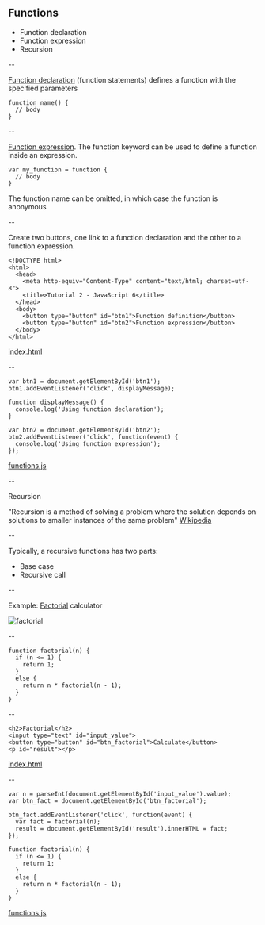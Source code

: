 ## Functions

- Function declaration
- Function expression
- Recursion

--

[Function declaration](https://developer.mozilla.org/en-US/docs/Web/JavaScript/Reference/Statements/function) (function statements) defines a function with the specified parameters

```
function name() {
  // body
}
```

--

[Function expression](https://developer.mozilla.org/en-US/docs/web/JavaScript/Reference/Operators/function). The function keyword can be used to define a function inside an expression.

```
var my_function = function {
  // body
}
```

The function name can be omitted, in which case the function is anonymous

--

Create two buttons, one link to a function declaration and the other to a function expression.

```
<!DOCTYPE html>
<html>
  <head>
    <meta http-equiv="Content-Type" content="text/html; charset=utf-8">
    <title>Tutorial 2 - JavaScript 6</title>
  </head>
  <body>
    <button type="button" id="btn1">Function definition</button>
    <button type="button" id="btn2">Function expression</button>
  </body>
</html>
```

[index.html](https://github.com/mariancross/javascript-tutorial/blob/1b9e65d35e8dd61b56b8413c792e3879cd2673c4/index.html)

--

```
var btn1 = document.getElementById('btn1');
btn1.addEventListener('click', displayMessage);

function displayMessage() {
  console.log('Using function declaration');
}

var btn2 = document.getElementById('btn2');
btn2.addEventListener('click', function(event) {
  console.log('Using function expression');
});
```

[functions.js](https://github.com/mariancross/javascript-tutorial/blob/1b9e65d35e8dd61b56b8413c792e3879cd2673c4/functions.js)

--

Recursion

"Recursion is a method of solving a problem where the solution depends on solutions to smaller instances of the same problem" [Wikipedia](https://en.wikipedia.org/wiki/Recursion_%28computer_science%29)

--

Typically, a recursive functions has two parts:

* Base case
* Recursive call

--

Example: [Factorial](https://en.wikipedia.org/wiki/Factorial) calculator

![factorial](https://wikimedia.org/api/rest_v1/media/math/render/svg/9b2be989313e5805c0d2a0d6a730493e04efd317)

--

```
function factorial(n) {
  if (n <= 1) {
    return 1;
  }
  else {
    return n * factorial(n - 1);
  }
}
```

--

```
<h2>Factorial</h2>
<input type="text" id="input_value">
<button type="button" id="btn_factorial">Calculate</button>
<p id="result"></p>
```

[index.html](https://github.com/mariancross/javascript-tutorial/blob/923d7c6b1ea61375123d3069be8d3c4901d461fa/index.html)

--

```
var n = parseInt(document.getElementById('input_value').value);
var btn_fact = document.getElementById('btn_factorial');

btn_fact.addEventListener('click', function(event) {
  var fact = factorial(n);
  result = document.getElementById('result').innerHTML = fact;
});

function factorial(n) {
  if (n <= 1) {
    return 1;
  }
  else {
    return n * factorial(n - 1);
  }
}
````

[functions.js](https://github.com/mariancross/javascript-tutorial/blob/923d7c6b1ea61375123d3069be8d3c4901d461fa/functions.js)